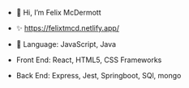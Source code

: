 - 👋 Hi, I’m Felix McDermott

- ✨ https://felixtmcd.netlify.app/

- 🌱 Language: JavaScript, Java

- Front End: React, HTML5, CSS Frameworks

- Back End: Express, Jest, Springboot, SQl, mongo



<!---
fedog-ops/fedog-ops is a ✨ special ✨ repository because its `README.md` (this file) appears on your GitHub profile.
You can click the Preview link to take a look at your changes.
--->
